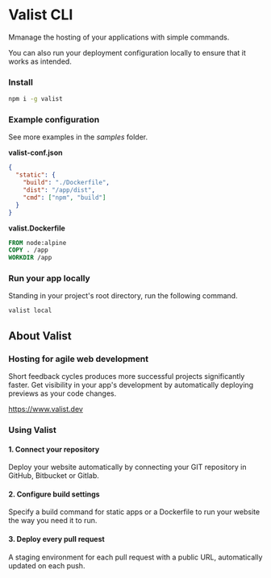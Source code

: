 # Valist CLI

Mmanage the hosting of your applications with simple commands.

You can also run your deployment configuration locally to ensure that it works as intended. 

### Install
```sh
npm i -g valist
```

### Example configuration
See more examples in the *samples* folder.

**valist-conf.json**
```json
{
  "static": {
    "build": "./Dockerfile",
    "dist": "/app/dist",
    "cmd": ["npm", "build"]
  }
}
```

**valist.Dockerfile**
```dockerfile
FROM node:alpine
COPY . /app
WORKDIR /app
```

### Run your app locally
Standing in your project's root directory, run the following command.
```sh
valist local
```


## About Valist

### Hosting for agile web development

Short feedback cycles produces more successful projects significantly faster. Get visibility in your app's development by automatically deploying previews as your code changes.

https://www.valist.dev

### Using Valist

#### 1. Connect your repository

Deploy your website automatically by connecting your GIT repository in GitHub, Bitbucket or Gitlab.

#### 2. Configure build settings

Specify a build command for static apps or a Dockerfile to run your website the way you need it to run.

#### 3. Deploy every pull request

A staging environment for each pull request with a public URL, automatically updated on each push.
